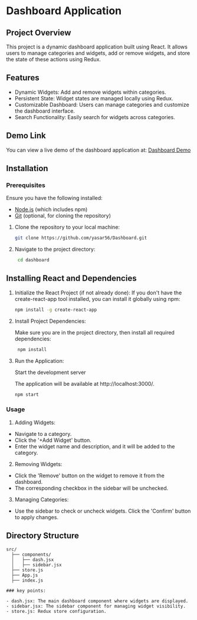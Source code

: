 # Dashboard Application

## Project Overview

This project is a dynamic dashboard application built using React. It allows users to manage categories and widgets, add or remove widgets, and store the state of these actions using Redux.

## Features

- Dynamic Widgets: Add and remove widgets within categories.
- Persistent State: Widget states are managed locally using Redux.
- Customizable Dashboard: Users can manage categories and customize the dashboard interface.
- Search Functionality: Easily search for widgets across categories.


## Demo Link

You can view a live demo of the dashboard application at: [Dashboard Demo](https://dashboardcloud.netlify.app/)

## Installation

### Prerequisites

Ensure you have the following installed:

- [Node.js](https://nodejs.org/) (which includes npm)
- [Git](https://git-scm.com/) (optional, for cloning the repository)


1. Clone the repository to your local machine:

   ```bash
   git clone https://github.com/yasar56/Dashboard.git

2. Navigate to the project directory:

   ```bash
    cd dashboard

## Installing React and Dependencies


1. Initialize the React Project (if not already done):
   If you don't have the create-react-app tool installed, you can install it globally using npm:

     ```bash
     npm install -g create-react-app

2. Install Project Dependencies:

   Make sure you are in the project directory, then install all required dependencies:

   ```bash
    npm install

3. Run the Application:
    
    Start the development server
    
    The application will be available at http://localhost:3000/.


    ```bash
    npm start

### Usage

1. Adding Widgets:

- Navigate to a category.
- Click the '+Add Widget' button.
- Enter the widget name and description, and it will be added to the category.

2. Removing Widgets:

- Click the 'Remove' button on the widget to remove it from the dashboard.
- The corresponding checkbox in the sidebar will be unchecked.

3. Managing Categories:

- Use the sidebar to check or uncheck widgets. Click the 'Confirm' button to apply changes.



## Directory Structure

```plaintext
src/
  ├── components/
  │   ├── dash.jsx
  │   ├── sidebar.jsx
  ├── store.js
  ├── App.js
  ├── index.js

### key points:

- dash.jsx: The main dashboard component where widgets are displayed.
- sidebar.jsx: The sidebar component for managing widget visibility.
- store.js: Redux store configuration.
